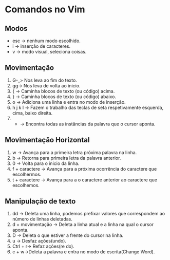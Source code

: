 # Comandos no Vim

## Modos
- esc -> nenhum modo escolhido.
- i -> inserção de caracteres.
- v -> modo visual, seleciona coisas.

## Movimentação
1. G-_> Nos leva ao fim do texto.
2. gg-> Nos leva de volta ao inicio.
3. { -> Caminha blocos de texto (ou código) acima.
4. } -> Caminha blocos de texto (ou código) abaixo.
5. o  -> Adiciona uma linha e entra no modo de inserção.
6. h j k l -> Fazem o trabalho das teclas de seta respetivamente esquerda, cima, baixo direita.
7. * -> Encontra todas as instâncias da palavra que o cursor aponta. 
## Movimentação Horizontal
1. w -> Avança para a primeira letra próxima palavra na linha.
2. b -> Retorna para  primeira letra da palavra anterior.
3. 0 -> Volta para o inicio da linha.
4. f + caractere -> Avança para a próxima ocorrência do caractere que escolhermos.
5. t + caractere -> Avança para a o caractere anterior ao caractere que escolhemos.

## Manipulação de texto
1. dd -> Deleta uma linha, podemos prefixar valores que correspondem ao número de linhas deletadas.
2. d + movimentação -> Deleta a linha atual e a linha na qual o cursor aponta.
3. D -> Deleta o que estiver a frente do cursor na linha.
4. u -> Desfaz ações(undo).
5. Ctrl + r-> Refaz ações(re do).
6. c + w->Deleta a palavra e entra no modo de escrita(Change Word).


